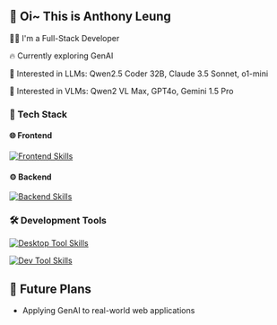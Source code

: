 ## 👋 Oi~ This is Anthony Leung

🧙‍♀️ I'm a Full-Stack Developer

🔥 Currently exploring GenAI

🚀 Interested in LLMs: Qwen2.5 Coder 32B, Claude 3.5 Sonnet, o1-mini

🎨 Interested in VLMs: Qwen2 VL Max, GPT4o, Gemini 1.5 Pro

### 🍜 Tech Stack

#### 🌐 Frontend

[![Frontend Skills](https://skillicons.dev/icons?i=ts,js,html,css,nodejs,react,nextjs,prisma,tailwindcss)](https://skillicons.dev)

#### ⚙️ Backend

[![Backend Skills](https://skillicons.dev/icons?i=python,fastapi,flask,go,java,spring)](https://skillicons.dev)

### 🛠️ Development Tools

[![Desktop Tool Skills](https://skillicons.dev/icons?i=apple,vscode,idea,neovim)](https://skillicons.dev)

[![Dev Tool Skills](https://skillicons.dev/icons?i=vercel,cloudflare,nginx,mysql,postgresql,redis,docker,k8s,grafana,pnpm,bun)](https://skillicons.dev)

## 🌄 Future Plans

- Applying GenAI to real-world web applications
